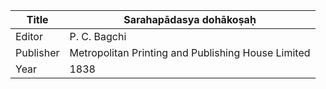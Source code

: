 |Title | Sarahapādasya dohākoṣaḥ 
| --- | --- 
|Editor | P. C. Bagchi
|Publisher | Metropolitan Printing and Publishing House Limited
|Year | 1838